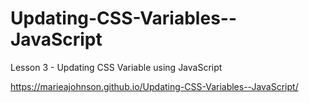 # Updating-CSS-Variables--JavaScript
Lesson 3 - Updating CSS Variable using JavaScript

https://marieajohnson.github.io/Updating-CSS-Variables--JavaScript/